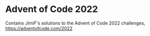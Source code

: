 # Advent of Code 2022

Contains JimiF's solutions to the Advent of Code 2022 challenges, https://adventofcode.com/2022